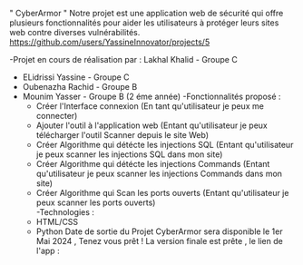 " CyberArmor "
Notre projet est une application web de sécurité qui offre plusieurs fonctionnalités pour aider les utilisateurs à protéger leurs sites web contre diverses vulnérabilités.
https://github.com/users/YassineInnovator/projects/5

-Projet en cours de réalisation par :
  Lakhal Khalid - Groupe C
  * ELidrissi Yassine - Groupe C
  * Oubenazha Rachid - Groupe B
  * Mounim Yasser - Groupe B (2 éme année)
-Fonctionnalités proposé :
    * Créer l'Interface connexion (En tant qu'utilisateur je peux me connecter)
    * Ajouter l'outil à l'application web (Entant qu'utilisateur je peux télécharger
      l'outil Scanner depuis le site Web)
    * Créer Algorithme qui détécte les injections SQL (Entant qu'utilisateur je peux scanner les injections SQL dans mon site)
    * Créer Algorithme qui détécte les injections Commands (Entant qu'utilisateur je peux scanner les injections Commands dans mon site)
    * Créer Algorithme qui Scan les ports ouverts (Entant qu'utilisateur je peux scanner les ports ouverts)   
-Technologies :
    * HTML/CSS
    * Python
Date de sortie du Projet
CyberArmor sera disponible le 1er Mai 2024 , Tenez vous prêt !
La version finale est prête , le lien de l'app : 

